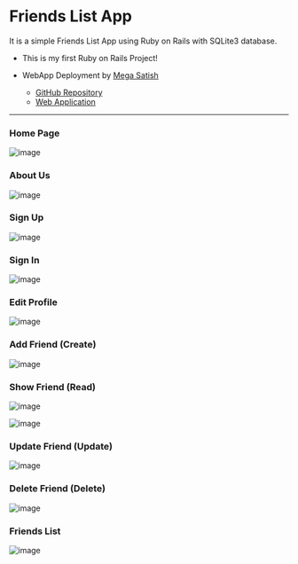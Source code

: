 # Friends List App
It is a simple Friends List App using Ruby on Rails with SQLite3 database.

 - This is my first Ruby on Rails Project!
 
 - WebApp Deployment by [Mega Satish](https://github.com/msatmod) 
   - [GitHub Repository](https://github.com/msatmod/friendsapp) 
   - [Web Application](https://rubyonrailsfriendwebapp.herokuapp.com)

---

### Home Page

![image](https://user-images.githubusercontent.com/54937357/171351723-8a2ae379-c868-45e1-bafb-cee36adcfc36.png)


### About Us

![image](https://user-images.githubusercontent.com/54937357/171352064-c8741d53-0fce-4b1d-a0e6-b8bb7e4fe3dd.png)


### Sign Up

![image](https://user-images.githubusercontent.com/54937357/171352158-108a9a45-c09e-4bfa-b6ef-67e0f957ccbb.png)


### Sign In

![image](https://user-images.githubusercontent.com/54937357/171352202-7068eea4-9657-4c06-8431-81f3eb205230.png)


### Edit Profile

![image](https://user-images.githubusercontent.com/54937357/171352330-94646fc5-5d80-484f-8f12-05d6da93d8de.png)


### Add Friend (Create)

![image](https://user-images.githubusercontent.com/54937357/171352508-81cadc1b-bf33-4624-9ec7-d297549fc742.png)


### Show Friend (Read)

![image](https://user-images.githubusercontent.com/54937357/171354346-32953656-e64d-4f6d-91d5-b604d0b98aac.png)

![image](https://user-images.githubusercontent.com/54937357/171354383-39ed6c23-436c-463a-992f-0fa66d82bb4c.png)


### Update Friend (Update)

![image](https://user-images.githubusercontent.com/54937357/171352633-656e4d2b-d4a6-45f1-b514-f19b1ab769d9.png)


### Delete Friend (Delete)

![image](https://user-images.githubusercontent.com/54937357/171354505-423514bb-4477-4228-b3ac-e145ff5d4340.png)


### Friends List

![image](https://user-images.githubusercontent.com/54937357/171353993-eec5ab06-a76f-41c0-9764-790313741866.png)

